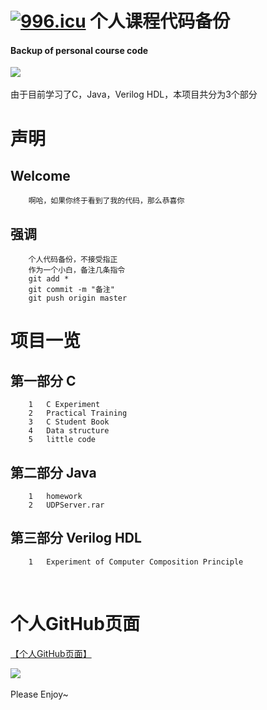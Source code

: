 <a href="https://996.icu"><img src="https://img.shields.io/badge/link-996.icu-red.svg" alt="996.icu" /></a>
个人课程代码备份
==============================
#### Backup of personal course code<br>

![](http://qzonestyle.gtimg.cn/qzone/qzactStatics/imgs/20171123181522_c48800.jpg)  
<br>由于目前学习了C，Java，Verilog HDL，本项目共分为3个部分

# 声明
## Welcome
		啊哈，如果你终于看到了我的代码，那么恭喜你
## 强调
		个人代码备份，不接受指正
		作为一个小白，备注几条指令
		git add * 
		git commit -m "备注" 
		git push origin master



# 项目一览
## 第一部分 C
		1	C Experiment
		2	Practical Training
		3	C Student Book
		4	Data structure
		5	little code
## 第二部分 Java
		1	homework
		2	UDPServer.rar
## 第三部分 Verilog	 HDL
		1	Experiment of Computer Composition Principle



<br>


# 个人GitHub页面

[【个人GitHub页面】](https://github.com/primeshao)

![](http://img.blog.csdn.net/20150325202951885)  
<br>Please Enjoy~

